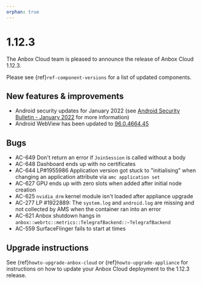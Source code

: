 ```yaml
---
orphan: true
---
```

# 1.12.3

The Anbox Cloud team is pleased to announce the release of Anbox Cloud 1.12.3.

Please see {ref}`ref-component-versions` for a list of updated components.

## New features & improvements

* Android security updates for January 2022 (see [Android Security Bulletin - January 2022](https://source.android.com/security/bulletin/2022-01-01) for more information)
* Android WebView has been updated to [96.0.4664.45](https://chromereleases.googleblog.com/2021/11/stable-channel-update-for-desktop.html)

## Bugs

* AC-649 Don't return an error if `JoinSession` is called without a body
* AC-648 Dashboard ends up with no certificates
* AC-644 LP#1955986 Application version got stuck to "initialising" when changing an application attribute via `amc application set`
* AC-627 GPU ends up with zero slots when added after initial node creation
* AC-625 `nvidia_drm` kernel module isn't loaded after appliance upgrade
* AC-277 LP #1922889: The `system.log` and `android.log` are missing and not collected by AMS when the container ran into an error
* AC-621 Anbox shutdown hangs in `anbox::webrtc::metrics::TelegrafBackend::~TelegrafBackend`
* AC-559 SurfaceFlinger fails to start at times

## Upgrade instructions

See {ref}`howto-upgrade-anbox-cloud` or {ref}`howto-upgrade-appliance` for instructions on how to update your Anbox Cloud deployment to the 1.12.3 release.
